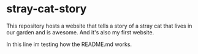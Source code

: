 # stray-cat-story
This repository hosts a website that tells a story of a stray cat that lives in our garden and is awesome. And it's also my first website.

In this line im testing how the README.md works.
